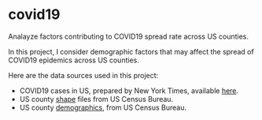 # covid19
Analayze factors contributing to COVID19 spread rate across US counties.

In this project, I consider demographic factors that may affect the spread of COVID19 epidemics across US counties.

Here are the data sources used in this project:
- COVID19 cases in US, prepared by New York Times, available [here](https://github.com/nytimes/covid-19-data).
- US county [shape](https://www.census.gov/geographies/mapping-files/time-series/geo/carto-boundary-file.html) files from US Census Bureau.
- US county [demographics](https://www.census.gov/data/tables/time-series/demo/popest/2010s-counties-total.html), from US Census Bureau.
